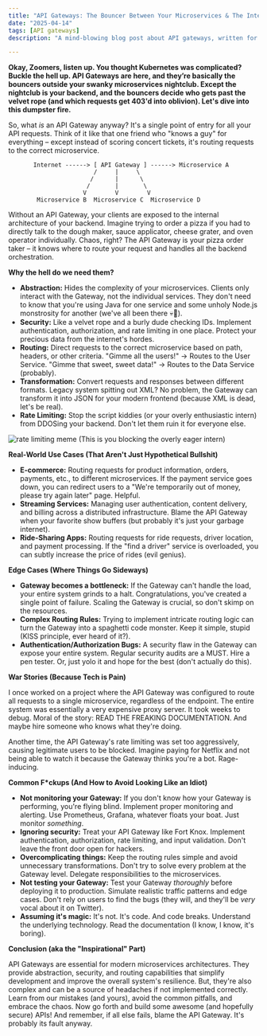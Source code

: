 ```yaml
---
title: "API Gateways: The Bouncer Between Your Microservices & The Internet's Drunk Uncle"
date: "2025-04-14"
tags: [API gateways]
description: "A mind-blowing blog post about API gateways, written for chaotic Gen Z engineers. Because let's be real, documentation is boring AF unless it's got memes."

---
```


**Okay, Zoomers, listen up. You thought Kubernetes was complicated? Buckle the hell up. API Gateways are here, and they’re basically the bouncers outside your swanky microservices nightclub. Except the nightclub is your backend, and the bouncers decide who gets past the velvet rope (and which requests get 403'd into oblivion). Let's dive into this dumpster fire.**

So, what *is* an API Gateway anyway? It's a single point of entry for all your API requests. Think of it like that one friend who "knows a guy" for everything – except instead of scoring concert tickets, it's routing requests to the correct microservice.

```ascii
       Internet ------> [ API Gateway ] ------> Microservice A
                        /     |     \
                       /      |      \
                      /       |       \
                     V        V        V
        Microservice B  Microservice C  Microservice D
```

Without an API Gateway, your clients are exposed to the internal architecture of your backend. Imagine trying to order a pizza if you had to directly talk to the dough maker, sauce applicator, cheese grater, and oven operator individually. Chaos, right?  The API Gateway is your pizza order taker – it knows where to route your request and handles all the backend orchestration.

**Why the hell do we need them?**

*   **Abstraction:** Hides the complexity of your microservices. Clients only interact with the Gateway, not the individual services. They don't need to know that you're using Java for one service and some unholy Node.js monstrosity for another (we've all been there 💀🙏).
*   **Security:**  Like a velvet rope and a burly dude checking IDs. Implement authentication, authorization, and rate limiting in one place. Protect your precious data from the internet's hordes.
*   **Routing:** Direct requests to the correct microservice based on path, headers, or other criteria. "Gimme all the users!" -> Routes to the User Service. "Gimme that sweet, sweet data!" -> Routes to the Data Service (probably).
*   **Transformation:**  Convert requests and responses between different formats. Legacy system spitting out XML? No problem, the Gateway can transform it into JSON for your modern frontend (because XML is dead, let's be real).
*   **Rate Limiting:** Stop the script kiddies (or your overly enthusiastic intern) from DDOSing your backend. Don't let them ruin it for everyone else.

![rate limiting meme](https://i.imgflip.com/4u5z5v.jpg) (This is you blocking the overly eager intern)

**Real-World Use Cases (That Aren't Just Hypothetical Bullshit)**

*   **E-commerce:** Routing requests for product information, orders, payments, etc., to different microservices.  If the payment service goes down, you can redirect users to a "We're temporarily out of money, please try again later" page. Helpful.
*   **Streaming Services:** Managing user authentication, content delivery, and billing across a distributed infrastructure. Blame the API Gateway when your favorite show buffers (but probably it's just your garbage internet).
*   **Ride-Sharing Apps:**  Routing requests for ride requests, driver location, and payment processing. If the "find a driver" service is overloaded, you can subtly increase the price of rides (evil genius).

**Edge Cases (Where Things Go Sideways)**

*   **Gateway becomes a bottleneck:**  If the Gateway can't handle the load, your entire system grinds to a halt. Congratulations, you've created a single point of failure.  Scaling the Gateway is crucial, so don't skimp on the resources.
*   **Complex Routing Rules:** Trying to implement intricate routing logic can turn the Gateway into a spaghetti code monster.  Keep it simple, stupid (KISS principle, ever heard of it?).
*   **Authentication/Authorization Bugs:**  A security flaw in the Gateway can expose your entire system.  Regular security audits are a MUST.  Hire a pen tester. Or, just yolo it and hope for the best (don't actually do this).

**War Stories (Because Tech is Pain)**

I once worked on a project where the API Gateway was configured to route all requests to a single microservice, regardless of the endpoint. The entire system was essentially a very expensive proxy server.  It took weeks to debug.  Moral of the story:  READ THE FREAKING DOCUMENTATION.  And maybe hire someone who knows what they're doing.

Another time, the API Gateway's rate limiting was set too aggressively, causing legitimate users to be blocked.  Imagine paying for Netflix and not being able to watch it because the Gateway thinks you're a bot. Rage-inducing.

**Common F\*ckups (And How to Avoid Looking Like an Idiot)**

*   **Not monitoring your Gateway:**  If you don't know how your Gateway is performing, you're flying blind.  Implement proper monitoring and alerting. Use Prometheus, Grafana, whatever floats your boat. Just monitor *something*.
*   **Ignoring security:**  Treat your API Gateway like Fort Knox. Implement authentication, authorization, rate limiting, and input validation. Don't leave the front door open for hackers.
*   **Overcomplicating things:**  Keep the routing rules simple and avoid unnecessary transformations.  Don't try to solve every problem at the Gateway level. Delegate responsibilities to the microservices.
*   **Not testing your Gateway:**  Test your Gateway *thoroughly* before deploying it to production.  Simulate realistic traffic patterns and edge cases.  Don't rely on users to find the bugs (they will, and they'll be *very* vocal about it on Twitter).
*   **Assuming it's magic:** It's not. It's code. And code breaks. Understand the underlying technology.  Read the documentation (I know, I know, it's boring).

**Conclusion (aka the "Inspirational" Part)**

API Gateways are essential for modern microservices architectures. They provide abstraction, security, and routing capabilities that simplify development and improve the overall system's resilience. But, they're also complex and can be a source of headaches if not implemented correctly. Learn from our mistakes (and yours), avoid the common pitfalls, and embrace the chaos.  Now go forth and build some awesome (and hopefully secure) APIs!  And remember, if all else fails, blame the API Gateway. It's probably its fault anyway.
